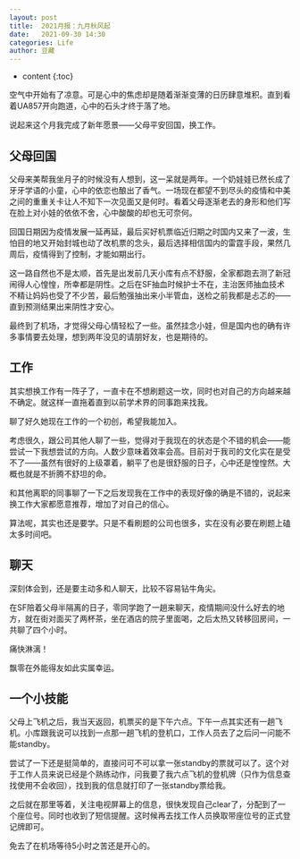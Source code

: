 ```yaml
---
layout: post
title:  2021月报：九月秋风起
date:   2021-09-30 14:30
categories: Life
author: 豆藏
---
```


* content
{:toc}

空气中开始有了凉意。可是心中的焦虑却是随着渐渐变薄的日历肆意堆积。直到看着UA857开向跑道，心中的石头才终于落了地。

说起来这个月我完成了新年愿景——父母平安回国，换工作。





## 父母回国

父母来美帮我坐月子的时候没有人想到，这一呆就是两年。一个奶娃娃已然长成了牙牙学语的小童，心中的依恋也酿出了香气。一场现在都望不到尽头的疫情和中美之间的重重关卡让人不知下一次见面又是何时。看着父母逐渐老去的身形和他们写在脸上对小娃的依依不舍，心中酸酸的却也无可奈何。

回国日期因为疫情发展一延再延，最后买好机票临近归期之时国内又来了一波，生怕目的地又开始封城也动了改机票的念头，最后选择相信国内的雷霆手段，果然几周后，疫情得到了控制，才能如期出行。

这一路自然也不是太顺，首先是出发前几天小库有点不舒服，全家都跑去测了新冠闹得人心惶惶，所幸都是阴性。之后在SF抽血时候护士不在，主治医师抽血技术不精让妈妈也受了不少苦，最后勉强抽出来小半管血，送检之前我都是忐忑的——直到预测结果出来阴性才安心。

最终到了机场，才觉得父母心情轻松了一些。虽然挂念小娃，但是国内也的确有许多事情要去处理，想到两年没见的请朋好友，也是期待的。

## 工作

其实想换工作有一阵子了，一直卡在不想刷题这一坎，同时也对自己的方向越来越不确定。就这样一直拖着直到以前学术界的同事跑来找我。

聊了好久她现在工作的一个初创，希望我能加入。

考虑很久，跟公司其他人聊了一些，觉得对于我现在的状态是个不错的机会——能尝试一下我想尝试的方向。人数少意味着效率会高。目前对于我司的文化实在是受不了——虽然有很好的上级罩着，躺平了也是很舒服的日子，心中还是惶惶然。大概也就是不折腾不舒坦的命。

和其他离职的同事聊了一下之后发现我在工作中的表现好像的确是不错的，说起来换工作大家都愿意推荐，增加了对自己的信心。

算法呢，其实也还是要学。只是不看刷题的公司也很多，实在没有必要在刷题上磕太多时间吧。

## 聊天

深刻体会到，还是要主动多和人聊天，比较不容易钻牛角尖。

在SF陪着父母半隔离的日子，零同学跑了一趟来聊天，疫情期间没什么好去的地方，就在街对面买了两杯茶，坐在酒店的院子里面喝，之后太热又转移回房间，一共聊了四个小时。

痛快淋漓！

飘零在外能得友如此实属幸运。

## 一个小技能

父母上飞机之后，我当天返回，机票买的是下午六点。下午一点其实还有一趟飞机。小库跟我说可以找到一点那一趟飞机的登机口，工作人员去了之后问一问能不能standby。

尝试了一下还是挺简单的，直接问可不可以拿一张standby的票就可以了。这个对于工作人员来说已经是个熟练动作，问我要了我六点飞机的登机牌（只作为信息查找使用不会收回），找到我的信息就打印了一张standby票给我。

之后就在那里等着，关注电视屏幕上的信息，很快发现自己clear了，分配到了一个座位号。同时也收到了短信提醒。这时候再去找工作人员换取带座位号的正式登记牌即可。

免去了在机场等待5小时之苦还是开心的。
